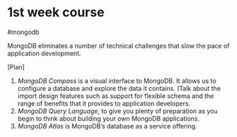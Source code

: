 # 1st week course
#mongodb

MongoDB eliminates a number of technical challenges that slow the pace of application development.

[Plan]

1. *MongoDB Compass* is a visual interface to MongoDB. It allows us to configure a database and explore the data it contains. (Talk about the import design features such as support for flexible schema and the range of benefits that it provides to application developers.
2. *MongoDB Query Language*, to give you plenty of preparation as you begin to think about building your own MongoDB applications.
3. *MongoDB Atlas* is MongoDB’s database as a service offering.
